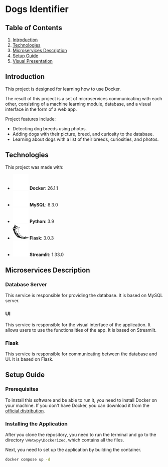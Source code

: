 # Dogs Identifier

## Table of Contents
1. [Introduction](#introduction)
2. [Technologies](#technologies)
3. [Microservices Description](#microservices-description)
4. [Setup Guide](#setup-guide)
5. [Visual Presentation](#visual-presentation)

## Introduction
This project is designed for learning how to use Docker.

The result of this project is a set of microservices communicating with each other, consisting of a machine learning module, database, and a visual interface in the form of a web app.

Project features include:
- Detecting dog breeds using photos.
- Adding dogs with their picture, breed, and curiosity to the database.
- Learning about dogs with a list of their breeds, curiosities, and photos.

## Technologies

This project was made with:

- ![Docker](images/docker.png) **Docker**: 26.1.1
- ![MySQL](images/mysql.png) **MySQL**: 8.3.0
- ![Python](images/python.png) **Python**: 3.9
- ![Flask](images/flask.png) **Flask**: 3.0.3
- ![Streamlit](images/streamlit.png) **Streamlit**: 1.33.0

## Microservices Description

### Database Server
This service is responsible for providing the database. It is based on MySQL server.

### UI
This service is responsible for the visual interface of the application. It allows users to use the functionalities of the app. It is based on Streamlit.

### Flask
This service is responsible for communicating between the database and UI. It is based on Flask.

## Setup Guide

### Prerequisites

To install this software and be able to run it, you need to install Docker on your machine. If you don't have Docker, you can download it from the [official distribution](https://www.docker.com/).

### Installing the Application 

After you clone the repository, you need to run the terminal and go to the directory `\Wetwpy\Dockerized`, which contains all the files.

Next, you need to set up the application by building the container.

```bash
docker compose up -d
```


